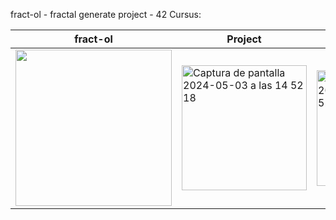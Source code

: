 fract-ol - fractal generate project - 42 Cursus:


|<div align="center">fract-ol</div>|<div align="center">Project</div>|<div align="center">Bonus</div>|
|:---|:---|:---|
|<img width="250" src="https://github.com/LLuisPP/42Cursus/assets/116104082/413362f4-d4b9-4036-8156-7548b670d5fd">|<img width="200" alt="Captura de pantalla 2024-05-03 a las 14 52 18" src="https://github.com/LLuisPP/42Cursus/assets/116104082/504507eb-65b0-4814-9525-a2c22100dab1">|<img width="185" alt="Captura de pantalla 2024-05-03 a las 14 52 59" src="https://github.com/LLuisPP/42Cursus/assets/116104082/119a3ab1-2add-47eb-85c2-630479e5a586">|![fractol](https://github.com/LLuisPP/42Cursus/assets/116104082/98207e22-9349-4950-bf73-f1dcfe0b66b2)
